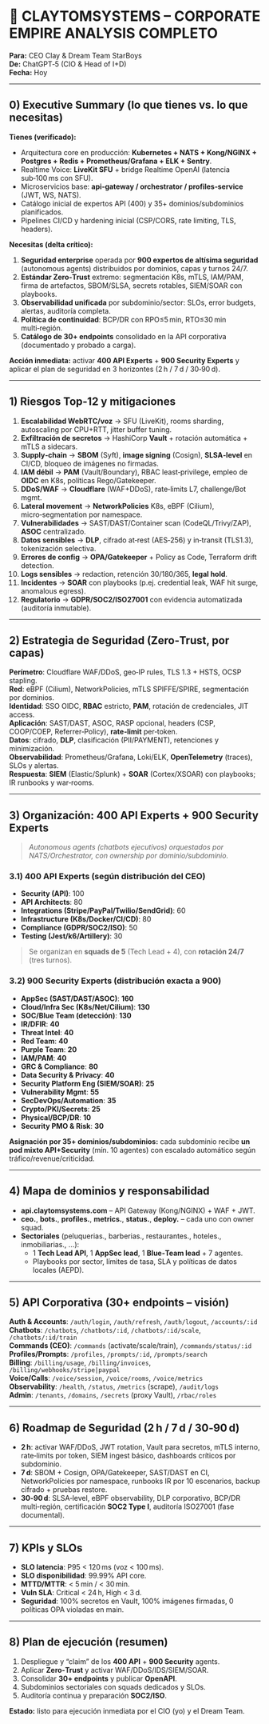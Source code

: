 # 🧭 CLAYTOMSYSTEMS – CORPORATE EMPIRE ANALYSIS COMPLETO
**Para:** CEO Clay & Dream Team StarBoys  
**De:** ChatGPT‑5 (CIO & Head of I+D)  
**Fecha:** Hoy

---

## 0) Executive Summary (lo que tienes vs. lo que necesitas)
**Tienes (verificado):**
- Arquitectura core en producción: **Kubernetes + NATS + Kong/NGINX + Postgres + Redis + Prometheus/Grafana + ELK + Sentry**.
- Realtime Voice: **LiveKit SFU** + bridge Realtime OpenAI (latencia sub‑100 ms con SFU).
- Microservicios base: **api‑gateway / orchestrator / profiles‑service** (JWT, WS, NATS).
- Catálogo inicial de expertos API (400) y 35+ dominios/subdominios planificados.
- Pipelines CI/CD y hardening inicial (CSP/CORS, rate limiting, TLS, headers).

**Necesitas (delta crítico):**
1. **Seguridad enterprise** operada por **900 expertos de altísima seguridad** (autonomous agents) distribuidos por dominios, capas y turnos 24/7.  
2. **Estándar Zero‑Trust** extremo: segmentación K8s, mTLS, IAM/PAM, firma de artefactos, SBOM/SLSA, secrets rotables, SIEM/SOAR con playbooks.  
3. **Observabilidad unificada** por subdominio/sector: SLOs, error budgets, alertas, auditoría completa.  
4. **Política de continuidad**: BCP/DR con RPO≤5 min, RTO≤30 min multi‑región.  
5. **Catálogo de 30+ endpoints** consolidado en la API corporativa (documentado y probado a carga).

**Acción inmediata:** activar **400 API Experts** + **900 Security Experts** y aplicar el plan de seguridad en 3 horizontes (2 h / 7 d / 30‑90 d).

---

## 1) Riesgos Top‑12 y mitigaciones
1. **Escalabilidad WebRTC/voz** → SFU (LiveKit), rooms sharding, autoscaling por CPU+RTT, jitter buffer tuning.
2. **Exfiltración de secretos** → HashiCorp **Vault** + rotación automática + mTLS a sidecars.
3. **Supply‑chain** → **SBOM** (Syft), **image signing** (Cosign), **SLSA‑level** en CI/CD, bloqueo de imágenes no firmadas.
4. **IAM débil** → **PAM** (Vault/Boundary), RBAC least‑privilege, empleo de **OIDC** en K8s, políticas Rego/Gatekeeper.
5. **DDoS/WAF** → **Cloudflare** (WAF+DDoS), rate‑limits L7, challenge/Bot mgmt.
6. **Lateral movement** → **NetworkPolicies** K8s, eBPF (Cilium), micro‑segmentation por namespace.
7. **Vulnerabilidades** → SAST/DAST/Container scan (CodeQL/Trivy/ZAP), **ASOC** centralizado.
8. **Datos sensibles** → **DLP**, cifrado at‑rest (AES‑256) y in‑transit (TLS1.3), tokenización selectiva.
9. **Errores de config** → **OPA/Gatekeeper** + Policy as Code, Terraform drift detection.
10. **Logs sensibles** → redaction, retención 30/180/365, **legal hold**.
11. **Incidentes** → **SOAR** con playbooks (p.ej. credential leak, WAF hit surge, anomalous egress).
12. **Regulatorio** → **GDPR/SOC2/ISO27001** con evidencia automatizada (auditoría inmutable).

---

## 2) Estrategia de Seguridad (Zero‑Trust, por capas)
**Perímetro**: Cloudflare WAF/DDoS, geo‑IP rules, TLS 1.3 + HSTS, OCSP stapling.  
**Red**: eBPF (Cilium), NetworkPolicies, mTLS SPIFFE/SPIRE, segmentación por dominios.  
**Identidad**: SSO OIDC, **RBAC** estricto, **PAM**, rotación de credenciales, JIT access.  
**Aplicación**: SAST/DAST, ASOC, RASP opcional, headers (CSP, COOP/COEP, Referrer‑Policy), **rate‑limit** per‑token.  
**Datos**: cifrado, **DLP**, clasificación (PII/PAYMENT), retenciones y minimización.  
**Observabilidad**: Prometheus/Grafana, Loki/ELK, **OpenTelemetry** (traces), SLOs y alertas.  
**Respuesta**: **SIEM** (Elastic/Splunk) + **SOAR** (Cortex/XSOAR) con playbooks; IR runbooks y war‑rooms.

---

## 3) Organización: 400 API Experts + 900 Security Experts
> *Autonomous agents (chatbots ejecutivos) orquestados por NATS/Orchestrator, con ownership por dominio/subdominio.*

### 3.1) 400 API Experts (según distribución del CEO)
- **Security (API)**: 100  
- **API Architects**: 80  
- **Integrations (Stripe/PayPal/Twilio/SendGrid)**: 60  
- **Infrastructure (K8s/Docker/CI/CD)**: 80  
- **Compliance (GDPR/SOC2/ISO)**: 50  
- **Testing (Jest/k6/Artillery)**: 30

> Se organizan en **squads de 5** (Tech Lead + 4), con **rotación 24/7** (tres turnos).

### 3.2) 900 Security Experts (distribución exacta a 900)
- **AppSec (SAST/DAST/ASOC)**: **160**  
- **Cloud/Infra Sec (K8s/Net/Cilium)**: **130**  
- **SOC/Blue Team (detección)**: **130**  
- **IR/DFIR**: **40**  
- **Threat Intel**: **40**  
- **Red Team**: **40**  
- **Purple Team**: **20**  
- **IAM/PAM**: **40**  
- **GRC & Compliance**: **80**  
- **Data Security & Privacy**: **40**  
- **Security Platform Eng (SIEM/SOAR)**: **25**  
- **Vulnerability Mgmt**: **55**  
- **SecDevOps/Automation**: **35**  
- **Crypto/PKI/Secrets**: **25**  
- **Physical/BCP/DR**: **10**  
- **Security PMO & Risk**: **30**  

**Asignación por 35+ dominios/subdominios:** cada subdominio recibe **un pod mixto API+Security** (mín. 10 agentes) con escalado automático según tráfico/revenue/criticidad.

---

## 4) Mapa de dominios y responsabilidad
- **api.claytomsystems.com** – API Gateway (Kong/NGINX) + WAF + JWT.  
- **ceo.**, **bots.**, **profiles.**, **metrics.**, **status.**, **deploy.** – cada uno con owner squad.  
- **Sectoriales** (peluquerias., barberias., restaurantes., hoteles., inmobiliarias., …):  
  - 1 **Tech Lead API**, 1 **AppSec lead**, 1 **Blue‑Team lead** + 7 agentes.  
  - Playbooks por sector, límites de tasa, SLA y políticas de datos locales (AEPD).

---

## 5) API Corporativa (30+ endpoints – visión)
**Auth & Accounts**: `/auth/login`, `/auth/refresh`, `/auth/logout`, `/accounts/:id`  
**Chatbots**: `/chatbots`, `/chatbots/:id`, `/chatbots/:id/scale`, `/chatbots/:id/train`  
**Commands (CEO)**: `/commands` (activate/scale/train), `/commands/status/:id`  
**Profiles/Prompts**: `/profiles`, `/prompts/:id`, `/prompts/search`  
**Billing**: `/billing/usage`, `/billing/invoices`, `/billing/webhooks/stripe|paypal`  
**Voice/Calls**: `/voice/session`, `/voice/rooms`, `/voice/metrics`  
**Observability**: `/health`, `/status`, `/metrics` (scrape), `/audit/logs`  
**Admin**: `/tenants`, `/domains`, `/secrets` (proxy Vault), `/rbac/roles`

---

## 6) Roadmap de Seguridad (2 h / 7 d / 30‑90 d)
- **2 h**: activar WAF/DDoS, JWT rotation, Vault para secretos, mTLS interno, rate‑limits por token, SIEM ingest básico, dashboards críticos por subdominio.
- **7 d**: SBOM + Cosign, OPA/Gatekeeper, SAST/DAST en CI, NetworkPolicies por namespace, runbooks IR por 10 escenarios, backup cifrado + pruebas restore.
- **30‑90 d**: SLSA‑level, eBPF observability, DLP corporativo, BCP/DR multi‑región, certificación **SOC2 Type I**, auditoría ISO27001 (fase documental).

---

## 7) KPIs y SLOs
- **SLO latencia**: P95 < 120 ms (voz < 100 ms).  
- **SLO disponibilidad**: 99.99% API core.  
- **MTTD/MTTR**: < 5 min / < 30 min.  
- **Vuln SLA**: Critical < 24 h, High < 3 d.  
- **Seguridad**: 100% secretos en Vault, 100% imágenes firmadas, 0 políticas OPA violadas en main.

---

## 8) Plan de ejecución (resumen)
1) Despliegue y “claim” de los **400 API** + **900 Security** agents.  
2) Aplicar **Zero‑Trust** y activar WAF/DDoS/IDS/SIEM/SOAR.  
3) Consolidar **30+ endpoints** y publicar **OpenAPI**.  
4) Subdominios sectoriales con squads dedicados y SLOs.  
5) Auditoría continua y preparación **SOC2/ISO**.

**Estado:** listo para ejecución inmediata por el CIO (yo) y el Dream Team.
